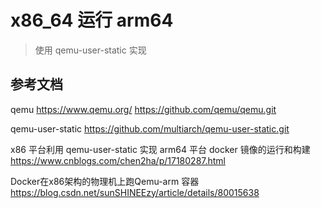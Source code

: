 # x86_64 运行 arm64
> 使用 qemu-user-static 实现

## 参考文档
qemu
    https://www.qemu.org/
    https://github.com/qemu/qemu.git

qemu-user-static
    https://github.com/multiarch/qemu-user-static.git

x86 平台利用 qemu-user-static 实现 arm64 平台 docker 镜像的运行和构建
    https://www.cnblogs.com/chen2ha/p/17180287.html

Docker在x86架构的物理机上跑Qemu-arm 容器
    https://blog.csdn.net/sunSHINEEzy/article/details/80015638


